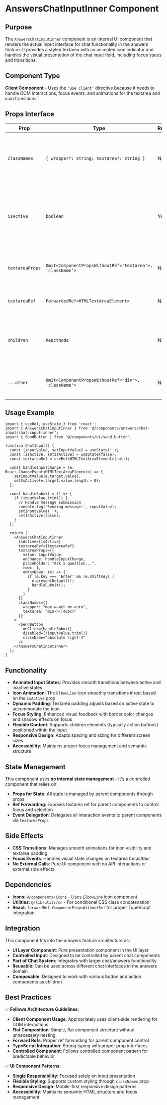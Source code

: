 # AnswersChatInputInner Component

## Purpose

The `AnswersChatInputInner` component is an internal UI component that renders the actual input interface for chat functionality in the answers feature. It provides a styled textarea with an animated icon indicator and handles the visual presentation of the chat input field, including focus states and transitions.

## Component Type

**Client Component** - Uses the `'use client'` directive because it needs to handle DOM interactions, focus events, and animations for the textarea and icon transitions.

## Props Interface

| Prop | Type | Required | Description |
|------|------|----------|-------------|
| `classNames` | `{ wrapper?: string; textarea?: string }` | No | Custom CSS classes for styling the wrapper div and textarea elements |
| `isActive` | `boolean` | Yes | Controls the visual state of the input, affecting icon visibility and textarea padding |
| `textareaProps` | `Omit<ComponentPropsWithoutRef<'textarea'>, 'className'>` | No | Standard textarea HTML attributes (excluding className) |
| `textareaRef` | `ForwardedRef<HTMLTextAreaElement>` | No | React ref for the textarea element |
| `children` | `ReactNode` | No | Additional elements to render inside the wrapper (e.g., submit button) |
| `...other` | `Omit<ComponentPropsWithoutRef<'div'>, 'className'>` | No | Standard div HTML attributes (excluding className) |

## Usage Example

```tsx
import { useRef, useState } from 'react';
import { AnswersChatInputInner } from '@/components/answers/chat-input/chat-input-inner';
import { SendButton } from '@/components/ui/send-button';

function ChatInput() {
  const [inputValue, setInputValue] = useState('');
  const [isActive, setIsActive] = useState(false);
  const textareaRef = useRef<HTMLTextAreaElement>(null);

  const handleInputChange = (e: React.ChangeEvent<HTMLTextAreaElement>) => {
    setInputValue(e.target.value);
    setIsActive(e.target.value.length > 0);
  };

  const handleSubmit = () => {
    if (inputValue.trim()) {
      // Handle message submission
      console.log('Sending message:', inputValue);
      setInputValue('');
      setIsActive(false);
    }
  };

  return (
    <AnswersChatInputInner
      isActive={isActive}
      textareaRef={textareaRef}
      textareaProps={{
        value: inputValue,
        onChange: handleInputChange,
        placeholder: "Ask a question...",
        rows: 1,
        onKeyDown: (e) => {
          if (e.key === 'Enter' && !e.shiftKey) {
            e.preventDefault();
            handleSubmit();
          }
        }
      }}
      classNames={{
        wrapper: "max-w-4xl mx-auto",
        textarea: "min-h-[48px]"
      }}
    >
      <SendButton 
        onClick={handleSubmit}
        disabled={!inputValue.trim()}
        className="absolute right-4"
      />
    </AnswersChatInputInner>
  );
}
```

## Functionality

- **Animated Input States**: Provides smooth transitions between active and inactive states
- **Icon Animation**: The `ElbowLine` icon smoothly transitions in/out based on the `isActive` prop
- **Dynamic Padding**: Textarea padding adjusts based on active state to accommodate the icon
- **Focus Styling**: Enhanced visual feedback with border color changes and shadow effects on focus
- **Flexible Content**: Supports children elements (typically action buttons) positioned within the input
- **Responsive Design**: Adapts spacing and sizing for different screen sizes
- **Accessibility**: Maintains proper focus management and semantic structure

## State Management

This component uses **no internal state management** - it's a controlled component that relies on:

- **Props for State**: All state is managed by parent components through props
- **Ref Forwarding**: Exposes textarea ref for parent components to control focus and selection
- **Event Delegation**: Delegates all interaction events to parent components via `textareaProps`

## Side Effects

- **CSS Transitions**: Manages smooth animations for icon visibility and textarea padding
- **Focus Events**: Handles visual state changes on textarea focus/blur
- **No External Calls**: Pure UI component with no API interactions or external side effects

## Dependencies

- **Icons**: `@/components/icons` - Uses `ElbowLine` icon component
- **Utilities**: `@/lib/utils/cn` - For conditional CSS class concatenation
- **React**: `forwardRef`, `ComponentPropsWithoutRef` for proper TypeScript integration

## Integration

This component fits into the answers feature architecture as:

- **UI Layer Component**: Pure presentation component in the UI layer
- **Controlled Input**: Designed to be controlled by parent chat components
- **Part of Chat System**: Integrates with larger chat/answers functionality
- **Reusable**: Can be used across different chat interfaces in the answers domain
- **Composable**: Designed to work with various button and action components as children

## Best Practices

✅ **Follows Architecture Guidelines**:
- **Client Component Usage**: Appropriately uses client-side rendering for DOM interactions
- **Flat Composition**: Simple, flat component structure without unnecessary nesting
- **Forward Refs**: Proper ref forwarding for parent component control
- **TypeScript Integration**: Strong typing with proper prop interfaces
- **Controlled Component**: Follows controlled component pattern for predictable behavior

✅ **UI Component Patterns**:
- **Single Responsibility**: Focused solely on input presentation
- **Flexible Styling**: Supports custom styling through `classNames` prop
- **Responsive Design**: Mobile-first responsive design patterns
- **Accessibility**: Maintains semantic HTML structure and focus management